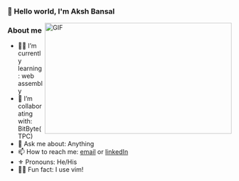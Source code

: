 ### 👋 Hello world, I'm Aksh Bansal

<!-- ![gif](https://media.giphy.com/media/KX81UwrGWMbGH0WvWR/giphy.gif) -->
<img align="right" width=420px alt="GIF" src="https://media.giphy.com/media/3ohhwNqFMnb7wZgNnq/giphy.gif"  height="250"/>

### About me

- 🐱‍💻 I’m currently learning: web assembly
- 👯 I’m collaborating with: BitByte(TPC)
- 💬 Ask me about: Anything
- 📫 How to reach me: [email](mailto:akshbansal321@gmail.com) or [linkedIn](https://www.linkedin.com/in/aksh-bansal-0a1073200/)
- ⚜ Pronouns: He/His
- 🐱‍🚀 Fun fact: I use vim!


<!-- 
<img src="https://github-profile-trophy.vercel.app/?username=Aksh-Bansal-dev&theme=onedark&margin-w=15&margin-h=15&column=7&v=2" alt="s3ansh33p" /> 
<img height="170" align="left" src="https://github-readme-stats.vercel.app/api?username=Aksh-Bansal-dev&count_private=true&include_all_commits=true&theme=onedark" alt="s3ansh33p" />
-->

